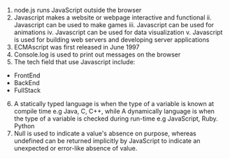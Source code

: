 1. node.js runs JavaScript outside the browser
2. Javascript makes a website or webpage interactive and functional
ii. Javascript can be used to make games
iii. Javascript can be used for animations
iv.  Javascript can be used for data visualization
v.   Javascript is used for building web servers and developing server applications
3. ECMAscript was first released in June 1997
4. Console.log is used to print out messages on the browser
5. The tech field that use Javascript include:
* FrontEnd
* BackEnd
* FullStack
6. A statically typed language is when the type of a variable is known at compile time e.g Java, C, C++, while A dynamically language is when the type of a variable is checked during run-time e.g JavaScript, Ruby. Python
7. Null is used to indicate a value's absence on purpose, whereas undefined can be returned implicitly by JavaScript to indicate an unexpected or error-like absence of value.